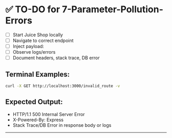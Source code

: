 # ✅ TO-DO for 7-Parameter-Pollution-Errors

- [ ] Start Juice Shop locally
- [ ] Navigate to correct endpoint
- [ ] Inject payload: **<insert-payload>**
- [ ] Observe logs/errors
- [ ] Document headers, stack trace, DB error

## Terminal Examples:

```bash
curl -X GET http://localhost:3000/invalid_route -v
```

## Expected Output:

- HTTP/1.1 500 Internal Server Error
- X-Powered-By: Express
- Stack Trace/DB Error in response body or logs

---
